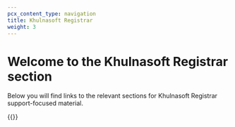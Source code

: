 ```yaml
---
pcx_content_type: navigation
title: Khulnasoft Registrar
weight: 3
---
```

 
# Welcome to the Khulnasoft Registrar section
 
Below you will find links to the relevant sections for Khulnasoft Registrar support-focused material.
 
{{<directory-listing>}}